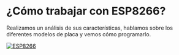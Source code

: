 # ¿Cómo trabajar con ESP8266?
Realizamos un análisis de sus características, hablamos sobre los diferentes modelos de placa y vemos cómo programarlo.

[![ESP8266](https://i.imgur.com/6kwOxb1.png)](https://www.youtube.com/watch?v=gAe-Kjg_ggc&t "Ver vídeo sobre ESP8266")
